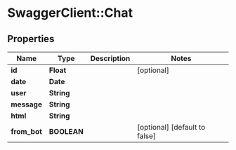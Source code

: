 # SwaggerClient::Chat

## Properties
Name | Type | Description | Notes
------------ | ------------- | ------------- | -------------
**id** | **Float** |  | [optional] 
**date** | **Date** |  | 
**user** | **String** |  | 
**message** | **String** |  | 
**html** | **String** |  | 
**from_bot** | **BOOLEAN** |  | [optional] [default to false]


